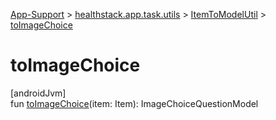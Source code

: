 
[App-Support](../../../index.html) > [healthstack.app.task.utils](../index.html) > [ItemToModelUtil](index.html) > [toImageChoice](to-image-choice.html)



# toImageChoice



[androidJvm]\
fun [toImageChoice](to-image-choice.html)(item: Item): ImageChoiceQuestionModel




